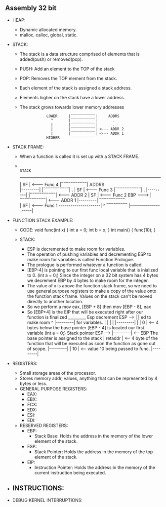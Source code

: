 ## Assembly 32 bit
- HEAP: 
    - Dynamic allocated memory.
    - malloc, calloc, global, static.

- STACK:
    - The stack is a data structure comprised of elements that is added(push) or removed(pop).
    - PUSH: Add an element to the TOP of the stack
    - POP: Removes the TOP element from the stack.
    - Each element of the stack is assigned a stack address.
    - Elements higher on the stack have a lower address.
    - The stack grows towards lower memory addresses
    
                      LOWER     |‾‾‾‾‾‾‾‾‾‾‾|     ADDRS  
                        ^       |‾‾‾‾‾‾‾‾‾‾‾|       .
                        |       |‾‾‾‾‾‾‾‾‾‾‾|       .
                        |       |‾‾‾‾‾‾‾‾‾‾‾| <--- ADDR 2
                        |       |‾‾‾‾‾‾‾‾‾‾‾| <--- ADDR 1
                      HIGHER     ‾‾‾‾‾‾‾‾‾‾‾  

- STACK FRAME:
    - When a function is called it is set up with a STACK FRAME.
    - 
                                                                        STACK
         _________                  
        |   SF    | <--- Func 4                                     |‾‾‾‾‾‾‾‾‾‾‾|     ADDRS  
        |---------|                                                 |‾‾‾‾‾‾‾‾‾‾‾|       .
        |   SF    | <--- Func 3                                     |‾‾‾‾‾‾‾‾‾‾‾|       .
        |---------|                                                 |‾‾‾‾‾‾‾‾‾‾‾| <--- ADDR 2
        |   SF    | <--- Func 2                            EBP ---> |‾‾‾‾‾‾‾‾‾‾‾| <--- ADDR 1
        |---------|                                                  ‾‾‾‾‾‾‾‾‾‾‾  
        |   SF    | <--- Func 1 ---------------------|                     ^
         ‾‾‾‾‾‾‾‾‾                                   |---------------------|

- FUNCTION STACK EXAMPLE:
    - CODE:
        void func(int x) {
            int a = 0;
            int b = x;
        }
        int main() {
            func(10);
        }
    
    - STACK:
        - ESP is decremented to make room for variables.
        - The operation of pushing variables and decrementing ESP to make room for variables is called
          Function Prologue.
        - The prologue is performed whatever a function is called.
        - [EBP-4] is pointing to our first func local variable that is inialized to 0. (int a = 0;)
          Since the integer on a 32 bit system has 4 bytes we decrement EBP by 4 bytes to make room for the integer.
        - The value of x is above the function stack frame, so we need to use general purpose registers to make a copy of the
          value onto the function stack frame. Values on the stack can't be moved directly to another location.
        - So we perform a mov eax, [EBP + 8] then mov [EBP - 8], eax
        - So [EBP+4] is the EIP that will be executed right after our function is finalized
                         _________ 
Esp decrement   ESP --> |         |
ed to make room  ^      |---------|
for variables.   |      |         |
                 |      |---------|
                 |      |    0    | <-- 4 bytes below the base pointer [EBP - 4] is located our first variable (int a = 0;)
  Stack pointer ESP --> |---------| <-- EBP The base pointer is assigned to the stack
                        | retaddr | <-- 4 byte of the function that will be executed as soon the function as gone out of scope.
                        |---------|
                        |   10    | <-- value 10 being passed to func.
                        |---------|

        

- REGISTERS:
    - Small storage areas of the processor.
    - Stores memory addr, values, anything that can be represented by 4 bytes or less.
    - GENERAL PURPOSE REGISTERS: 
        - EAX:
        - EBX:
        - ECX:
        - EDX:
        - ESI:
        - EDI:
    - RESERVED REGISTERS:
        - EBP:
            - Stack Base: Holds the address in the memory of the lower element of the stack.
        - ESP:
            - Stack Pointer: Holds the address in the memory of the top element of the stack.
        - EIP: 
            - Instruction Pointer: Holds the address in the memory of the current instruction being executed.

- INSTRUCTIONS:
    - 

- DEBUG KERNEL INTERRUPTIONS:
